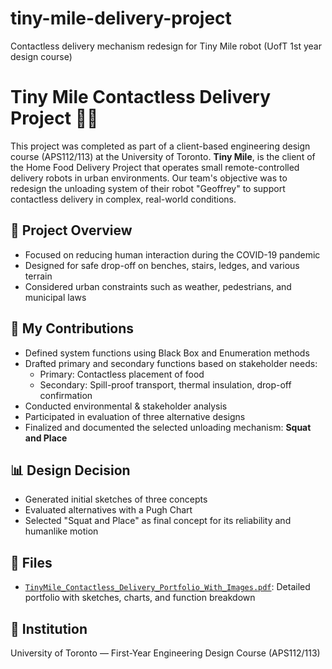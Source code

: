 # tiny-mile-delivery-project
Contactless delivery mechanism redesign for Tiny Mile robot (UofT 1st year design course)

# Tiny Mile Contactless Delivery Project 🤖🍱

This project was completed as part of a client-based engineering design course (APS112/113) at the University of Toronto. **Tiny Mile**, is the client of the Home Food Delivery Project that operates small remote-controlled delivery robots in urban environments. Our team's objective was to redesign the unloading system of their robot "Geoffrey" to support contactless delivery in complex, real-world conditions.

## 🚀 Project Overview
- Focused on reducing human interaction during the COVID-19 pandemic
- Designed for safe drop-off on benches, stairs, ledges, and various terrain
- Considered urban constraints such as weather, pedestrians, and municipal laws

## 🧠 My Contributions
- Defined system functions using Black Box and Enumeration methods
- Drafted primary and secondary functions based on stakeholder needs:
  - Primary: Contactless placement of food
  - Secondary: Spill-proof transport, thermal insulation, drop-off confirmation
- Conducted environmental & stakeholder analysis
- Participated in evaluation of three alternative designs
- Finalized and documented the selected unloading mechanism: **Squat and Place**

## 📊 Design Decision
- Generated initial sketches of three concepts
- Evaluated alternatives with a Pugh Chart
- Selected "Squat and Place" as final concept for its reliability and humanlike motion

## 📎 Files
- [`TinyMile_Contactless_Delivery_Portfolio_With_Images.pdf`](docs/TinyMile_Contactless_Delivery_Portfolio_With_Images.pdf): Detailed portfolio with sketches, charts, and function breakdown

## 🏫 Institution
University of Toronto — First-Year Engineering Design Course (APS112/113)

